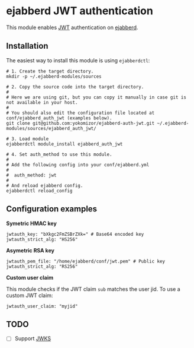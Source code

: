 # ejabberd JWT authentication

This module enables [JWT](https://jwt.io/introduction/) authentication on [ejabberd](https://www.ejabberd.im/).

## Installation

The easiest way to install this module is using `ejabberdctl`:

```
# 1. Create the target directory.
mkdir -p ~/.ejabberd-modules/sources

# 2. Copy the source code into the target directory.
#
# Here we are using git, but you can copy it manually in case git is not available in your host.
#
# You should also edit the configuration file located at conf/ejabberd_auth_jwt (examples below).
git clone git@github.com:yokomizor/ejabberd-auth-jwt.git ~/.ejabberd-modules/sources/ejabberd_auth_jwt/

# 3. Load module
ejabberdctl module_install ejabberd_auth_jwt

# 4. Set auth_method to use this module.
# 
# Add the following config into your conf/ejabberd.yml
#
#  auth_method: jwt
#
# And reload ejabberd config.
ejabberdctl reload_config
```


## Configuration examples

**Symetric HMAC key**

```
jwtauth_key: "bXkgc2FmZSBrZXk=" # Base64 encoded key
jwtauth_strict_alg: "HS256"
```


**Asymetric RSA key**

```
jwtauth_pem_file: "/home/ejabberd/conf/jwt.pem" # Public key
jwtauth_strict_alg: "RS256"
```


**Custom user claim**

This module checks if the JWT claim `sub` matches the user jid.
To use a custom JWT claim:

```
jwtauth_user_claim: "myjid"
```


## TODO

- [ ] Support [JWKS](https://auth0.com/docs/jwks)

